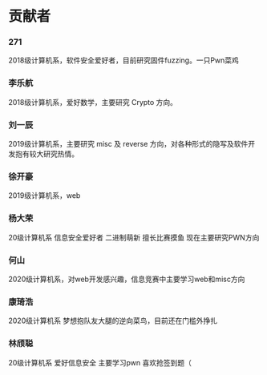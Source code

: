 # 贡献者

### 271
2018级计算机系，软件安全爱好者，目前研究固件fuzzing。一只Pwn菜鸡

### 李乐航
2018级计算机系，爱好数学，主要研究 Crypto 方向。

### 刘一辰
2019级计算机系，主要研究 misc 及 reverse 方向，对各种形式的隐写及软件开发抱有较大研究热情。

### 徐开豪
2019级计算机系，web

### 杨大荣
20级计算机系 信息安全爱好者 二进制萌新 擅长比赛摸鱼 现在主要研究PWN方向

### 何山
2020级计算机系，对web开发感兴趣，信息竞赛中主要学习web和misc方向

### 康琦浩 
2020级计算机系 梦想抱队友大腿的逆向菜鸟，目前还在门槛外挣扎

### 林颀聪
20级计算机系 爱好信息安全 主要学习pwn 喜欢抢签到题（